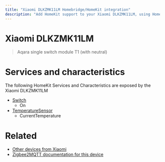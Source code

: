 ```yaml
---
title: "Xiaomi DLKZMK11LM Homebridge/HomeKit integration"
description: "Add HomeKit support to your Xiaomi DLKZMK11LM, using Homebridge, Zigbee2MQTT and homebridge-z2m."
---
```

<!---
This file has been GENERATED using src/docgen/docgen.ts
DO NOT EDIT THIS FILE MANUALLY!
-->
# Xiaomi DLKZMK11LM
> Aqara single switch module T1 (with neutral)


# Services and characteristics
The following HomeKit Services and Characteristics are exposed by
the Xiaomi DLKZMK11LM

* [Switch](../../switch.md)
  * On
* [TemperatureSensor](../../sensors.md)
  * CurrentTemperature


# Related
* [Other devices from Xiaomi](../index.md#xiaomi)
* [Zigbee2MQTT documentation for this device](https://www.zigbee2mqtt.io/devices/DLKZMK11LM.html)